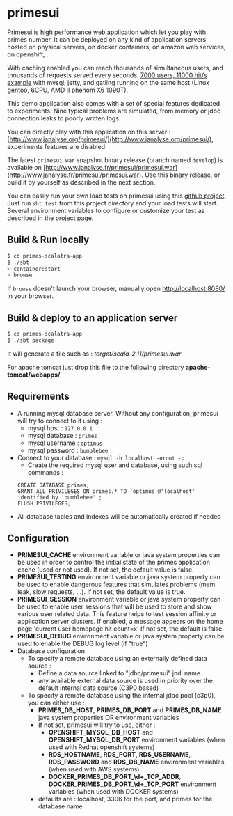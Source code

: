 # primesui #

Primesui is high performance web application which let you play with primes number.
It can be deployed on any kind of application servers hosted on physical servers,
on docker containers, on amazon web services, on openshift, ...

With caching enabled you can reach thousands of simultaneous users, and thousands 
of requests served every seconds.
[7000 users, 11000 hit/s example](http://www.janalyse.fr/gatling/loadtest-7000vus/) 
with mysql, jetty, and gatling running on the same host (Linux gentoo, 6CPU, AMD II
phenom X6 1090T).

This demo application also comes with a set of special features dedicated to experiments.
Nine typical problems are simulated, from memory or jdbc connection leaks to poorly written
logs. 

You can directly play with this application on this server :
[http://www.janalyse.org/primesui/](http://www.janalyse.org/primesui/),
experiments features are disabled. 

The latest `primesui.war` snapshot binary release (branch named `develop`) is available on
[http://www.janalyse.fr/primesui/primesui.war](http://www.janalyse.fr/primesui/primesui.war).
Use this binary release, or build it by yourself as described in the next section.

You can easily run your own load tests on primesui using this
[github project](https://github.com/dacr/primes-scalatra-app-loadtests). Just run `sbt test`
from this project directory and your load tests will start. Several environment variables
to configure or customize your test as described in the project page. 

## Build & Run locally ##

```sh
$ cd primes-scalatra-app
$ ./sbt
> container:start
> browse
```

If `browse` doesn't launch your browser, manually open [http://localhost:8080/](http://localhost:8080/) in your browser.

## Build & deploy to an application server  ##

```sh
$ cd primes-scalatra-app
$ ./sbt package
```
It will generate a file such as : 
*target/scala-2.11/primesui.war*

For apache tomcat just drop this file to the following directory
**apache-tomcat/webapps/** 

## Requirements  ##

 * A running mysql database server. Without any configuration, primesui will try to connect to it using :
   - mysql host : `127.0.0.1`
   - mysql database : `primes`
   - mysql username : `optimus`
   - mysql password : `bumblebee`
 * Connect to your database : `mysql -h localhost -uroot -p`
   - Create the required mysql user and database, using such sql commands :
   ```
   CREATE DATABASE primes;
   GRANT ALL PRIVILEGES ON primes.* TO 'optimus'@'localhost' identified by 'bumblebee' ;
   FLUSH PRIVILEGES;
   ```
 * All database tables and indexes will be automatically created if needed

## Configuration ##

 * **PRIMESUI_CACHE** environment variable or java system properties can be used in order
   to control the initial state of the primes application cache (used or not used).
   If not set, the default value is false.
 * **PRIMESUI_TESTING** environment variable or java system property can be used to enable
   dangerous features that simulates problems (mem leak, slow requests, ...).
   If not set, the default value is true.
 * **PRIMESUI_SESSION** environment variable or java system property can be used to enable
   user sessions that will be used to store and show various user related data. This feature
   helps to test session affinity or application server clusters. If enabled, a message appears
   on the home page 'current user homepage hit count=x'
   If not set, the default is false.
 * **PRIMESUI_DEBUG** environment variable or java system property can be used to enable
   the DEBUG log level (if "true")
 * Database configuration
   * To specify a remote database using an externally defined data source :
     - Define a data source linked to "jdbc/primesui" jndi name.
     - any available external data source is used in priority over the default internal data source (C3P0 based) 
   * To specify a remote database using the internal jdbc pool (c3p0), you can either use :
     - **PRIMES_DB_HOST**, **PRIMES_DB_PORT** and **PRIMES_DB_NAME** java system properties OR environment variables
     - If not set, primesui will try to use, either : 
       - **OPENSHIFT_MYSQL_DB_HOST** and **OPENSHIFT_MYSQL_DB_PORT** environment variables (when used with Redhat openshift systems)
       - **RDS_HOSTNAME**, **RDS_PORT**, **RDS_USERNAME**, **RDS_PASSWORD** and **RDS_DB_NAME** environment variables (when used with AWS systems)
       - **DOCKER_PRIMES_DB_PORT_\d+_TCP_ADDR**, **DOCKER_PRIMES_DB_PORT_\d+_TCP_PORT** environment variables (when used with DOCKER systems)
     - defaults are : localhost, 3306 for the port, and primes for the database name
